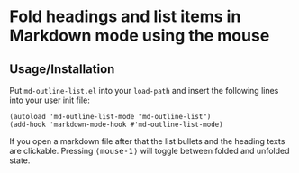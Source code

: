 # Fold headings and list items in Markdown mode using the mouse
## Usage/Installation
Put `md-outline-list.el` into your `load-path` and insert the following lines into your user init file:
```emacs-lisp
(autoload 'md-outline-list-mode "md-outline-list")
(add-hook 'markdown-mode-hook #'md-outline-list-mode)
```

If you open a markdown file after that the list bullets and the heading texts are clickable.
Pressing <kbd>&langle;mouse-1&rangle;</kbd> will toggle between folded and unfolded state.
